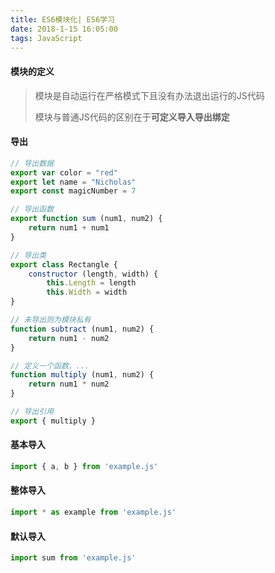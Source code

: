 ```yaml
---
title: ES6模块化| ES6学习
date: 2018-1-15 16:05:00
tags: JavaScript
---
```


####  模块的定义

> 模块是自动运行在严格模式下且没有办法退出运行的JS代码
>
> 模块与普通JS代码的区别在于**可定义导入导出绑定**



#### 导出

```javascript
// 导出数据
export var color = "red"
export let name = "Nicholas"
export const magicNumber = 7

// 导出函数
export function sum (num1, num2) {
	return num1 + num1
}

// 导出类
export class Rectangle {
	constructor (length, width) {
		this.Length = length
		this.Width = width
}

// 未导出则为模块私有
function subtract (num1, num2) {
	return num1 - num2
}

// 定义一个函数。...
function multiply (num1, num2) {
	return num1 * num2
}

// 导出引用
export { multiply }
```



#### 基本导入

```javascript
import { a, b } from 'example.js'
```



#### 整体导入

```javascript
import * as example from 'example.js'
```



#### 默认导入

```javascript
import sum from 'example.js'
```






